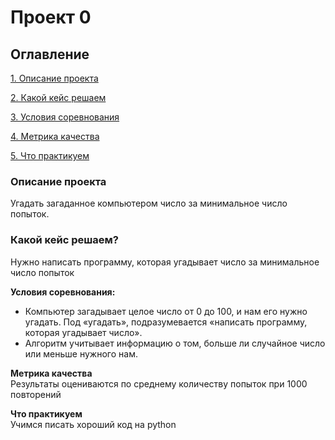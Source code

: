 # Проект 0

## Оглавление
[1. Описание проекта](https://github.com/eachitaev/IDE/tree/main/project%200/Readme.md#Описание-проекта)

[2. Какой кейс решаем](https://github.com/eachitaev/IDE/tree/main/project%200/Readme.md#Какой-кейс-решаем?)

[3. Условия соревнования](https://github.com/eachitaev/IDE/tree/main/project%200/Readme.md#Условия-соревнования)

[4. Метрика качества](https://github.com/eachitaev/IDE/tree/main/project%200/Readme.md#Метрика-качества)

[5. Что практикуем](https://github.com/eachitaev/IDE/tree/main/project%200/Readme.md#Что-практикуем)

### Описание проекта    
Угадать загаданное компьютером число за минимальное число попыток.

### Какой кейс решаем?    
Нужно написать программу, которая угадывает число за минимальное число попыток

**Условия соревнования:**  
- Компьютер загадывает целое число от 0 до 100, и нам его нужно угадать. Под «угадать», подразумевается «написать программу, которая угадывает число».
- Алгоритм учитывает информацию о том, больше ли случайное число или меньше нужного нам.

**Метрика качества**     
Результаты оцениваются по среднему количеству попыток при 1000 повторений

**Что практикуем**     
Учимся писать хороший код на python